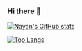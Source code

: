 ### Hi there 👋

[![Nayan's GitHub stats](https://github-readme-stats.vercel.app/api?username=freaky4wrld&show_icons=true&theme=transparent&hide_rank=true)](https://github.com/anuraghazra/github-readme-stats)

[![Top Langs](https://github-readme-stats.vercel.app/api/top-langs/?username=freaky4wrld&layout=donut&theme=transparent)](https://github.com/anuraghazra/github-readme-stats)
